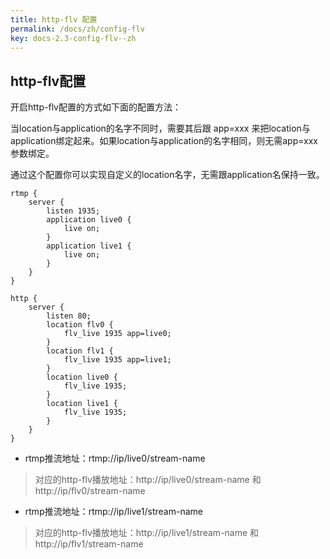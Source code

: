 ```yaml
---
title: http-flv 配置
permalink: /docs/zh/config-flv
key: docs-2.3-config-flv--zh
---
```

## http-flv配置
开启http-flv配置的方式如下面的配置方法：

当location与application的名字不同时，需要其后跟 app=xxx 来把location与application绑定起来。如果location与application的名字相同，则无需app=xxx参数绑定。

通过这个配置你可以实现自定义的location名字，无需跟application名保持一致。
```nginx
rtmp {
    server {
        listen 1935;
        application live0 {
            live on;
		}
		application live1 {
		    live on;
		}
    }
}

http {
    server {
        listen 80;
        location flv0 {
            flv_live 1935 app=live0;
        }
        location flv1 {
            flv_live 1935 app=live1;
        }
        location live0 {
            flv_live 1935;
        }
        location live1 {
            flv_live 1935;
        }
    }
}
```

* rtmp推流地址：rtmp://ip/live0/stream-name

> 对应的http-flv播放地址：http://ip/live0/stream-name 和 http://ip/flv0/stream-name

* rtmp推流地址：rtmp://ip/live1/stream-name

> 对应的http-flv播放地址：http://ip/live1/stream-name 和 http://ip/flv1/stream-name

